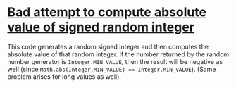 # [Bad attempt to compute absolute value of signed random integer](https://spotbugs.readthedocs.io/en/latest/bugDescriptions.html#RV_ABSOLUTE_VALUE_OF_RANDOM_INT)

 This code generates a random signed integer and then computes
the absolute value of that random integer.  If the number returned by the random number
generator is `Integer.MIN_VALUE`, then the result will be negative as well (since
`Math.abs(Integer.MIN_VALUE) == Integer.MIN_VALUE`). (Same problem arises for long values as well).